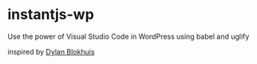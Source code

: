 # instantjs-wp
Use the power of Visual Studio Code in WordPress
using babel and uglify

inspired by [Dylan Blokhuis](https://github.com/dylanblokhuis/instantcss-wp)
